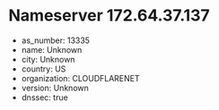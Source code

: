 # Nameserver 172.64.37.137

* as_number: 13335
* name: Unknown
* city: Unknown
* country: US
* organization: CLOUDFLARENET
* version: Unknown
* dnssec: true
